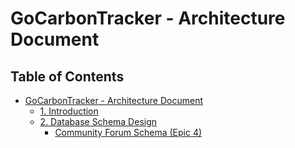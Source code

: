 # GoCarbonTracker - Architecture Document

## Table of Contents

- [GoCarbonTracker - Architecture Document](#table-of-contents)
  - [1. Introduction](./1-introduction.md)
  - [2. Database Schema Design](./2-database-schema-design.md)
      - [Community Forum Schema (Epic 4)](./2-database-schema-design.md#community-forum-schema-epic-4)
